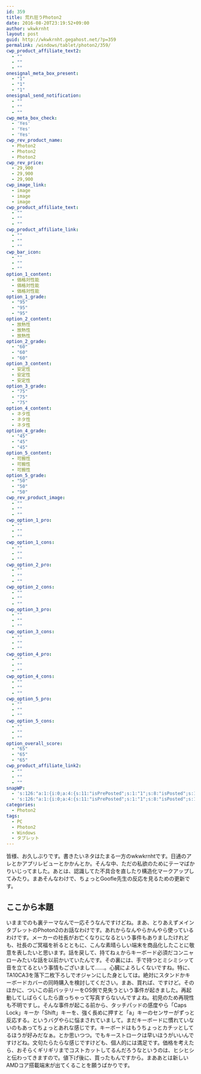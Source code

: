 ```yaml
---
id: 359
title: 荒れ狂うPhoton2
date: 2016-08-20T23:19:52+09:00
author: wkwkrnht
layout: post
guid: http://wkwkrnht.gegahost.net/?p=359
permalink: /windows/tablet/photon2/359/
cwp_product_affiliate_text2:
  - ""
  - ""
  - ""
onesignal_meta_box_present:
  - "1"
  - "1"
  - "1"
onesignal_send_notification:
  - ""
  - ""
  - ""
cwp_meta_box_check:
  - 'Yes'
  - 'Yes'
  - 'Yes'
cwp_rev_product_name:
  - Photon2
  - Photon2
  - Photon2
cwp_rev_price:
  - 29,900
  - 29,900
  - 29,900
cwp_image_link:
  - image
  - image
  - image
cwp_product_affiliate_text:
  - ""
  - ""
  - ""
cwp_product_affiliate_link:
  - ""
  - ""
  - ""
cwp_bar_icon:
  - ""
  - ""
  - ""
option_1_content:
  - 価格対性能
  - 価格対性能
  - 価格対性能
option_1_grade:
  - "95"
  - "95"
  - "95"
option_2_content:
  - 放熱性
  - 放熱性
  - 放熱性
option_2_grade:
  - "60"
  - "60"
  - "60"
option_3_content:
  - 安定性
  - 安定性
  - 安定性
option_3_grade:
  - "75"
  - "75"
  - "75"
option_4_content:
  - ネタ性
  - ネタ性
  - ネタ性
option_4_grade:
  - "45"
  - "45"
  - "45"
option_5_content:
  - 可搬性
  - 可搬性
  - 可搬性
option_5_grade:
  - "50"
  - "50"
  - "50"
cwp_rev_product_image:
  - ""
  - ""
  - ""
cwp_option_1_pro:
  - ""
  - ""
  - ""
cwp_option_1_cons:
  - ""
  - ""
  - ""
cwp_option_2_pro:
  - ""
  - ""
  - ""
cwp_option_2_cons:
  - ""
  - ""
  - ""
cwp_option_3_pro:
  - ""
  - ""
  - ""
cwp_option_3_cons:
  - ""
  - ""
  - ""
cwp_option_4_pro:
  - ""
  - ""
  - ""
cwp_option_4_cons:
  - ""
  - ""
  - ""
cwp_option_5_pro:
  - ""
  - ""
  - ""
cwp_option_5_cons:
  - ""
  - ""
  - ""
option_overall_score:
  - "65"
  - "65"
  - "65"
cwp_product_affiliate_link2:
  - ""
  - ""
  - ""
snapWP:
  - 's:126:"a:1:{i:0;a:4:{s:11:"isPrePosted";s:1:"1";s:8:"isPosted";s:1:"1";s:4:"pgID";s:3:"649";s:5:"pDate";s:19:"2016-11-03 10:04:17";}}";'
  - 's:126:"a:1:{i:0;a:4:{s:11:"isPrePosted";s:1:"1";s:8:"isPosted";s:1:"1";s:4:"pgID";s:3:"649";s:5:"pDate";s:19:"2016-11-03 10:04:17";}}";'
categories:
  - Photon2
tags:
  - PC
  - Photon2
  - Windows
  - タブレット
---
```

皆様、お久しぶりです。書きたいネタはたまる一方のwkwkrnhtです。日通のアレとかアプリレビューとかかんとか。そんな中、ただの私欲のためにテーマばかりいじってました。あとは、認識してた不具合を直したり構造化マークアップしてみたり。まあそんなわけで、ちょっとGoofle先生の反応を見るための更新です。

## ここから本題

いままでのも裏テーマなんで一応そうなんですけどね。まあ、とりあえずメインタブレットのPhoton2のお話なわけです。あれからなんやらかんやら使っているわけです。メーカーの社長がお亡くなりになるという事件もありましたけれども、社長のご冥福を祈るとともに、こんな素晴らしい端末を商品化したことに敬意を表したいと思います。話を戻して、持てねぇからキーボード必須だコンニャローみたいな話を以前かいていたんです。その裏には、手で持つとミシミシッて音を立てるという事情もございまして……。心臓によろしくないですね。特に、TA10CA3を落下二枚下ろしでオジャンにした身としては。絶対にスタンドかキーボードカバーの同時購入を検討してください。まあ、買れば、ですけど。そのほかに、ついこの前バッテリーをOS側で見失うという事件が起きました。再起動してしばらくしたら直っちゃって写真すらないんですよね。初見のため再現性も不明ですし。そんな事件が起こる前から、タッチパッドの感度やら「Caps Lock」キーか「Shift」キーを、強く長めに押すと「a」キーのセンサーがずっと反応する。というバグやらに悩まされていまして。まだキーボードに慣れていないのもあってちょっとあれな感じです。キーボードはもうちょっとカチッとしてるほうが好みだなぁ。とか思いつつ。でもキーストロークは早いほうがいいんですけどね。文句たらたらな感じですけども、個人的には満足です。価格を考えたら、おそらくギリギリまでコストカットしてるんだろうなというのは、ヒシヒシと伝わってきますので。値下げ後に、買ったもんですから。まああとは新しいAMDコア搭載端末が出てくることを願うばかりです。